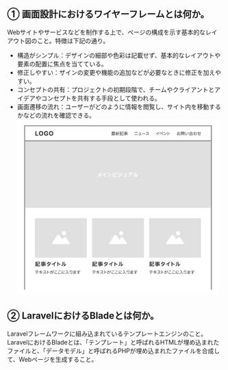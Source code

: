 ## ① 画面設計におけるワイヤーフレームとは何か。

Webサイトやサービスなどを制作する上で、ページの構成を示す基本的なレイアウト図のこと。特徴は下記の通り。
* 構造がシンプル：デザインの細部や色彩は記載せず、基本的なレイアウトや要素の配置に焦点を当てている。
* 修正しやすい：ザインの変更や機能の追加などが必要なときに修正を加えやすい。
* コンセプトの共有：プロジェクトの初期段階で、チームやクライアントとアイデアやコンセプトを共有する手段として使われる。
* 画面遷移の流れ：ユーザーがどのように情報を閲覧し、サイト内を移動するかなどの流れを確認できる。
![Alt text](../img/08-2_1.png)

## ② LaravelにおけるBladeとは何か。

Laravelフレームワークに組み込まれているテンプレートエンジンのこと。LaravelにおけるBladeとは、「テンプレート」と呼ばれるHTMLが埋め込まれたファイルと、「データモデル」と呼ばれるPHPが埋め込まれたファイルを合成して、Webページを生成すること。